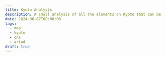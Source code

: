 ```yaml
---
title: Kyoto Analysis
description: A small analysis of all the elements on Kyoto that can be related to lore.
date: 2024-06-07T00:00:00
tags:
  - map
  - kyoto
  - cns
  - ariad
draft: true
---
```

